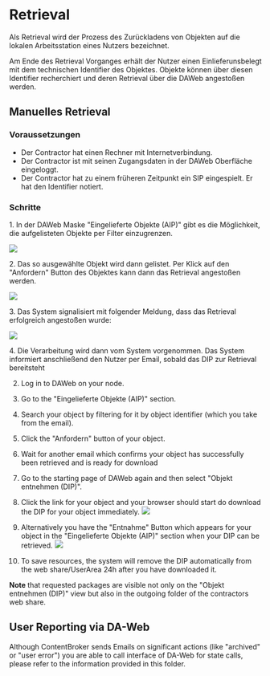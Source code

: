 # Retrieval

Als Retrieval wird der Prozess des Zurückladens von Objekten auf die lokalen Arbeitsstation eines Nutzers bezeichnet.

Am Ende des Retrieval Vorganges erhält der Nutzer einen Einlieferunsbelegt mit dem technischen Identifier des Objektes.
Objekte können über diesen Identifier recherchiert und deren Retrieval über die DAWeb angestoßen werden. 

## Manuelles Retrieval

### Voraussetzungen

* Der Contractor hat einen Rechner mit Internetverbindung.
* Der Contractor ist mit seinen Zugangsdaten in der DAWeb Oberfläche eingeloggt.
* Der Contractor hat zu einem früheren Zeitpunkt ein SIP eingespielt. Er hat den Identifier notiert.

### Schritte

1\. In der DAWeb Maske "Eingelieferte Objekte (AIP)" gibt es die Möglichkeit, die aufgelisteten Objekte per Filter einzugrenzen.

![](https://raw.githubusercontent.com/da-nrw/DNSCore/master/ContentBroker/src/main/markdown/retrieval1.png)

2\. Das so ausgewählte Objekt wird dann gelistet. Per Klick auf den "Anfordern" Button des Objektes kann dann das Retrieval angestoßen werden.

![](https://raw.githubusercontent.com/da-nrw/DNSCore/master/ContentBroker/src/main/markdown/retrieval3.png)

3\. Das System signalisiert mit folgender Meldung, dass das Retrieval erfolgreich angestoßen wurde:

![](https://raw.githubusercontent.com/da-nrw/DNSCore/master/ContentBroker/src/main/markdown/retrieval2.png)

4\. Die Verarbeitung wird dann vom System vorgenommen. Das System informiert anschließend den Nutzer per Email, sobald das DIP zur Retrieval bereitsteht 




2. Log in to DAWeb on your node.
2. Go to the "Eingelieferte Objekte (AIP)" section.
3. Search your object by filtering for it by object identifier (which you take from the email).

1. Click the "Anfordern" button of your object.
1. Wait for another email which confirms your object has successfully been retrieved and is ready for download
1. Go to the starting page of DAWeb again and then select "Objekt entnehmen (DIP)".
1. Click the link for your object and your browser should start do download the 
DIP for your object immediately.
![](https://raw2.github.com/da-nrw/DNSCore/master/DAWeb/doc/retrieval_2.png)
1. Alternatively you have the "Entnahme" Button which appears for your object in the "Eingelieferte Objekte (AIP)" section when your DIP can be retrieved.
![](https://raw2.github.com/da-nrw/DNSCore/master/DAWeb/doc/retrieval_3.png)
1. To save resources, the system will remove the DIP automatically from the web share/UserArea 24h after you have downloaded it.

**Note** that requested packages are visible not only on the "Objekt entnehmen (DIP)" view but also in the outgoing folder of the contractors web share.

## User Reporting via DA-Web

Although ContentBroker sends Emails on significant actions (like "archived" or "user error") you are able to call interface of DA-Web for state calls, please refer to the information provided in this folder.





